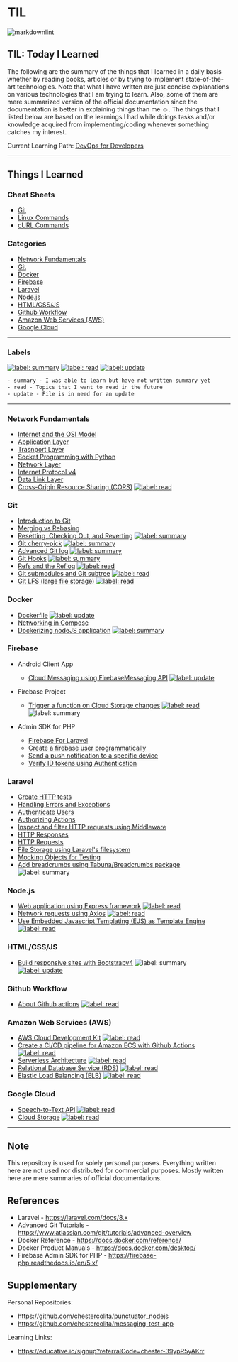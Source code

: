 # TIL

![markdownlint](https://github.com/chestercolita/til/actions/workflows/markdownlint.yml/badge.svg)

## TIL: Today I Learned

The following are the summary of the things that I learned in a daily basis whether by reading books, articles or by trying to implement state-of-the-art technologies. Note that what I have written are just concise explanations on various technologies that I am trying to learn. Also, some of them are mere summarized version of the official documentation since the documentation is better in explaining things than me :relaxed:. The things that I listed below are based on the learnings I had while doings tasks and/or knowledge acquired from implementing/coding whenever something catches my interest.

Current Learning Path: [DevOps for Developers](learning_path/devops.md)

---

## Things I Learned

### Cheat Sheets

- [Git](cheat_sheets/git.md)
- [Linux Commands](cheat_sheets/linux.md)
- [cURL Commands](cheat_sheets/curl.md)

### Categories

- [Network Fundamentals](#network-fundamentals)
- [Git](#git)
- [Docker](#docker)
- [Firebase](#firebase)
- [Laravel](#laravel)
- [Node.js](#nodejs)
- [HTML/CSS/JS](#htmlcssjs)
- [Github Workflow](#github-workflow)
- [Amazon Web Services (AWS)](#amazon-web-services-aws)
- [Google Cloud](#google-cloud)

---

### Labels

[![label: summary][~summary]][summary]
[![label: read][~read]][read]
[![label: update][~update]][update]

```txt
- summary - I was able to learn but have not written summary yet
- read - Topics that I want to read in the future
- update - File is in need for an update
```

---

### Network Fundamentals

- [Internet and the OSI Model](network_fundamentals/internet.md)
- [Application Layer](network_fundamentals/application-layer.md)
- [Trasnport Layer](network_fundamentals/transport-layer.md)
- [Socket Programming with Python](network_fundamentals/socket-programming.md)
- [Network Layer](network_fundamentals/network-layer.md)
- [Internet Protocol v4](network_fundamentals/ipv4.md)
- [Data Link Layer](network_fundamentals/data-link-layer.md)
- [Cross-Origin Resource Sharing (CORS)](network_fundamentals/cors.md) [![label: read][~read]][read]

### Git

- [Introduction to Git](git/introduction.md)
- [Merging vs Rebasing](git/merging-vs-rebasing.md)
- [Resetting, Checking Out, and Reverting](git/reset-checkout-revert.md) [![label: summary][~summary]][summary]
- [Git cherry-pick](git/cherry-pick.md) [![label: summary][~summary]][summary]
- [Advanced Git log](git/advanced-log.md) [![label: summary][~summary]][summary]
- [Git Hooks](git/git-hooks.md) [![label: summary][~summary]][summary]
- [Refs and the Reflog](git/ref-reflog.md) [![label: read][~read]][read]
- [Git submodules and Git subtree](git/submodules-subtree.md) [![label: read][~read]][read]
- [Git LFS (large file storage)](git/large-file-storage.md) [![label: read][~read]][read]

### Docker

- [Dockerfile](docker/dockerfile-entries.md) [![label: update][~update]][update]
- [Networking in Compose](docker/networking-in-compose.md)
- [Dockerizing nodeJS application](docker/dockerizing-nodejs.md) [![label: summary][~summary]][summary]

### Firebase

- Android Client App
  - [Cloud Messaging using FirebaseMessaging API](firebase/android_client/messaging.md) [![label: update][~update]][update]

- Firebase Project
  - [Trigger a function on Cloud Storage changes](firebase/firebase_project/cloud_functions/cloud-storage-triggers.md) [![label: read][~read]][read] ![label: summary][~summary]

- Admin SDK for PHP
  - [Firebase For Laravel](firebase/laravel_server/firebase-for-laravel.md)
  - [Create a firebase user programmatically](firebase/laravel_server/create-user.md)
  - [Send a push notification to a specific device](firebase/laravel_server/cloud-messaging.md)
  - [Verify ID tokens using Authentication](firebase/laravel_server/authentication.md)

### Laravel

- [Create HTTP tests](laravel/http-test.md)
- [Handling Errors and Exceptions](laravel/error-handling.md)
- [Authenticate Users](laravel/authentication.md)
- [Authorizing Actions](laravel/authorization.md)
- [Inspect and filter HTTP requests using Middleware](laravel/middleware.md)
- [HTTP Responses](laravel/http-response.md)
- [HTTP Requests](laravel/http-request.md)
- [File Storage using Laravel's filesystem](laravel/file-storage.md)
- [Mocking Objects for Testing](laravel/mocking.md)
- [Add breadcrumbs using Tabuna/Breadcrumbs package](laravel/tabuna-breadcrumbs.md) ![label: summary][~summary]

### Node.js

- [Web application using Express framework](nodejs/express.md) [![label: read][~read]][read]
- [Network requests using Axios](nodejs/axios.md) [![label: read][~read]][read]
- [Use Embedded Javascript Templating (EJS) as Template Engine](node/ejs.md) [![label: read][~read]][read]

### HTML/CSS/JS

- [Build responsive sites with Bootstrapv4](html_css_js/bootstrap.md) ![label: summary][~summary] [![label: update][~update]][update]

### Github Workflow

- [About Github actions](github_workflow/github-actions.md) [![label: read][~read]][read]

### Amazon Web Services (AWS)

- [AWS Cloud Development Kit](aws/cdk.md) [![label: read][~read]][read]
- [Create a CI/CD pipeline for Amazon ECS with Github Actions](aws/ecs.md) [![label: read][~read]][read]
- [Serverless Architecture](aws/serverless.md) [![label: read][~read]][read]
- [Relational Database Service (RDS)](aws/rds.md) [![label: read][~read]][read]
- [Elastic Load Balancing (ELB)](aws/elb.md) [![label: read][~read]][read]

### Google Cloud

- [Speech-to-Text API](google_cloud/speech-to-text.md) [![label: read][~read]][read]
- [Cloud Storage](google_cloud/cloud-storage.md) [![label: read][~read]][read]

---

## Note

This repository is used for solely personal purposes. Everything written here are not used nor distributed for commercial purposes. Mostly written here are mere summaries of official documentations.

## References

- Laravel - <https://laravel.com/docs/8.x>
- Advanced Git Tutorials - <https://www.atlassian.com/git/tutorials/advanced-overview>
- Docker Reference - <https://docs.docker.com/reference/>
- Docker Product Manuals - <https://docs.docker.com/desktop/>
- Firebase Admin SDK for PHP - <https://firebase-php.readthedocs.io/en/5.x/>

## Supplementary

Personal Repositories:

- <https://github.com/chestercolita/punctuator_nodejs>
- <https://github.com/chestercolita/messaging-test-app>

Learning Links:

- <https://educative.io/signup?referralCode=chester-39ypR5yAKrr>

[~read]: https://img.shields.io/github/labels/chestercolita/til/read
[read]: https://github.com/chestercolita/til/labels/read
[~summary]: https://img.shields.io/github/labels/chestercolita/til/summary
[summary]: https://github.com/chestercolita/til/labels/summary
[~update]: https://img.shields.io/github/labels/chestercolita/til/update
[update]: https://github.com/chestercolita/til/labels/update
